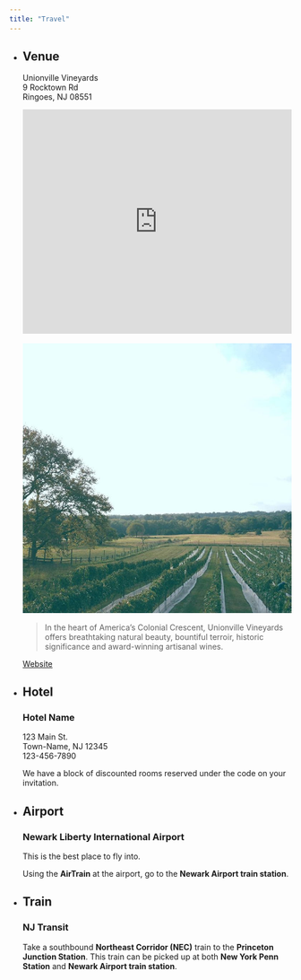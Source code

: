 ```yaml
---
title: "Travel"
---
```

* ## Venue ##

   <div>
   <div>

   Unionville Vineyards  
   9 Rocktown Rd  
   Ringoes, NJ 08551

   <iframe src="https://www.google.com/maps/embed?pb=!1m18!1m12!1m3!1d3037.2732528233623!2d-74.83088708491731!3d40.42494786306407!2m3!1f0!2f0!3f0!3m2!1i1024!2i768!4f13.1!3m3!1m2!1s0x89c3fa6333bc983d%3A0xd030d693ef035670!2sUnionville%20Vineyards!5e0!3m2!1sen!2sus!4v1575402373644!5m2!1sen!2sus" width="100%" height="400" frameborder="0" allowfullscreen=""></iframe>
   </div>
   <div>

   ![Unionville Vineyards](../images/unionville.jpg)

   > In the heart of America’s Colonial Crescent, Unionville Vineyards offers breathtaking natural beauty, bountiful terroir, historic significance and award-winning artisanal wines.

   [Website](https://unionvillevineyards.com/)
   </div>
   </div>

* ## Hotel ##

   ### Hotel Name ###
   123 Main St.   
   Town-Name, NJ 12345   
   123-456-7890

   We have a block of discounted rooms reserved under the code on your invitation.

* ## Airport ##

   ### Newark Liberty International Airport ###

   This is the best place to fly into.

   Using the __AirTrain__ at the airport, go to the __Newark Airport train station__.

* ## Train ##

   ### NJ Transit ###

   Take a southbound __Northeast Corridor (NEC)__ train to the __Princeton Junction Station__. This train can be picked up at both __New York Penn Station__ and __Newark Airport train station__.
